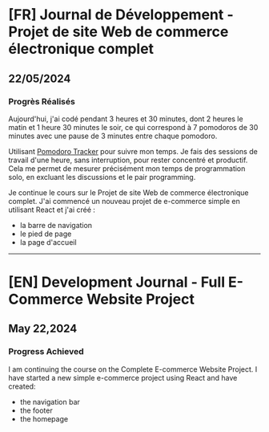 # [FR] Journal de Développement - Projet de site Web de commerce électronique complet

## 22/05/2024

### Progrès Réalisés

Aujourd'hui, j'ai codé pendant 3 heures et 30 minutes, dont 2 heures le matin et 1 heure 30 minutes le soir, ce qui correspond à 7 pomodoros de 30 minutes avec une pause de 3 minutes entre chaque pomodoro.

Utilisant [Pomodoro Tracker](https://pomodoro-tracker.com/) pour suivre mon temps. Je fais des sessions de travail d'une heure, sans interruption, pour rester concentré et productif. Cela me permet de mesurer précisément mon temps de programmation solo, en excluant les discussions et le pair programming.

Je continue le cours sur le Projet de site Web de commerce électronique complet. J'ai commencé un nouveau projet de e-commerce simple en utilisant React et j'ai créé :

- la barre de navigation
- le pied de page
- la page d'accueil

---

# [EN] Development Journal - Full E-Commerce Website Project

## May 22,2024

### Progress Achieved

I am continuing the course on the Complete E-commerce Website Project. I have started a new simple e-commerce project using React and have created:

- the navigation bar
- the footer
- the homepage
